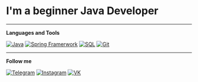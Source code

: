 # I'm a beginner Java Developer

---

**Languages and Tools**

[![Java](https://img.shields.io/badge/Java-9A5812?style=for-the-badge&logo=java)](https://github.com/IaroslavOmelianenko)
[![Spring Framerwork](https://img.shields.io/badge/Spring_Framerwork-2F4F4F?style=for-the-badge&logo=Spring)](https://github.com/IaroslavOmelianenko)
[![SQL](https://img.shields.io/badge/SQL-2F4F4F?style=for-the-badge&logo=postgresql)](https://github.com/IaroslavOmelianenko)
[![Git](https://img.shields.io/badge/Git-2F4F4F?style=for-the-badge&logo=git)](https://github.com/IaroslavOmelianenko)

---

**Follow me**

[![Telegram](https://img.shields.io/badge/Telegram-2F4F4F?style=for-the-badge&logo=Telegram)](https://t.me/yara_mint)
[![Instagram](https://img.shields.io/badge/Instagram-2F4F4F?style=for-the-badge&logo=Instagram)](https://www.instagram.com/the_y_the_yara/)
[![VK](https://img.shields.io/badge/VKontakte-2F4F4F?style=for-the-badge&logo=vk)](https://vk.com/omelyanenko)
